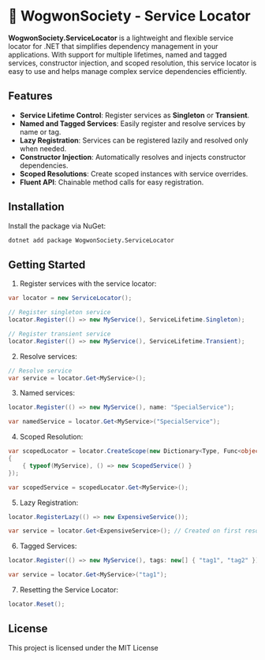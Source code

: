 # 🌙 WogwonSociety - Service Locator

**WogwonSociety.ServiceLocator** is a lightweight and flexible service locator for .NET that simplifies dependency management in your applications. With support for multiple lifetimes, named and tagged services, constructor injection, and scoped resolution, this service locator is easy to use and helps manage complex service dependencies efficiently.

## Features
- **Service Lifetime Control**: Register services as **Singleton** or **Transient**.
- **Named and Tagged Services**: Easily register and resolve services by name or tag.
- **Lazy Registration**: Services can be registered lazily and resolved only when needed.
- **Constructor Injection**: Automatically resolves and injects constructor dependencies.
- **Scoped Resolutions**: Create scoped instances with service overrides.
- **Fluent API**: Chainable method calls for easy registration.

## Installation

Install the package via NuGet:

```bash
dotnet add package WogwonSociety.ServiceLocator
```

## Getting Started

1. Register services with the service locator:

```csharp
var locator = new ServiceLocator();

// Register singleton service
locator.Register(() => new MyService(), ServiceLifetime.Singleton);

// Register transient service
locator.Register(() => new MyService(), ServiceLifetime.Transient);
```

2. Resolve services:

```csharp
// Resolve service
var service = locator.Get<MyService>();
```

3. Named services:

```csharp
locator.Register(() => new MyService(), name: "SpecialService");

var namedService = locator.Get<MyService>("SpecialService");
```

4. Scoped Resolution:

```csharp
var scopedLocator = locator.CreateScope(new Dictionary<Type, Func<object>>
{
    { typeof(MyService), () => new ScopedService() }
});

var scopedService = scopedLocator.Get<MyService>();
```

5. Lazy Registration:

```csharp
locator.RegisterLazy(() => new ExpensiveService());

var service = locator.Get<ExpensiveService>(); // Created on first resolve
```

6. Tagged Services:

```csharp
locator.Register(() => new MyService(), tags: new[] { "tag1", "tag2" });

var service = locator.Get<MyService>("tag1");
```

7. Resetting the Service Locator:

```csharp
locator.Reset();
```

## License

This project is licensed under the MIT License
